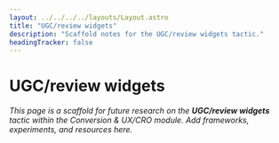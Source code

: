 ```yaml
---
layout: ../../../../layouts/Layout.astro
title: "UGC/review widgets"
description: "Scaffold notes for the UGC/review widgets tactic."
headingTracker: false
---
```

# UGC/review widgets

_This page is a scaffold for future research on the **UGC/review widgets** tactic within the Conversion & UX/CRO module. Add frameworks, experiments, and resources here._
